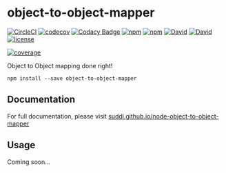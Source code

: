 # object-to-object-mapper

[![CircleCI](https://circleci.com/gh/suddi/node-object-to-object-mapper.svg?style=svg)](https://circleci.com/gh/suddi/node-object-to-object-mapper)
[![codecov](https://codecov.io/gh/suddi/node-object-to-object-mapper/branch/master/graph/badge.svg)](https://codecov.io/gh/suddi/node-object-to-object-mapper)
[![Codacy Badge](https://api.codacy.com/project/badge/Grade/1367f79373794c54b2125c4cc29244fd)](https://www.codacy.com/app/suddir/node-object-to-object-mapper)
[![npm](https://img.shields.io/npm/v/object-to-object-mapper.svg)](https://www.npmjs.com/package/object-to-object-mapper)
[![npm](https://img.shields.io/npm/dt/object-to-object-mapper.svg)](https://www.npmjs.com/package/object-to-object-mapper)
[![David](https://img.shields.io/david/suddi/node-object-to-object-mapper.svg)](https://david-dm.org/suddi/node-object-to-object-mapper)
[![David](https://img.shields.io/david/dev/suddi/node-object-to-object-mapper.svg)](https://david-dm.org/suddi/node-object-to-object-mapper?type=dev)
[![license](https://img.shields.io/github/license/suddi/node-object-to-object-mapper.svg)](https://raw.githubusercontent.com/suddi/node-object-to-object-mapper)

[![coverage](https://codecov.io/gh/suddi/node-object-to-object-mapper/branch/master/graphs/commits.svg)](https://codecov.io/gh/suddi/node-object-to-object-mapper)

Object to Object mapping done right!

````
npm install --save object-to-object-mapper
````

## Documentation

For full documentation, please visit [suddi.github.io/node-object-to-object-mapper](https://suddi.github.io/node-object-to-object-mapper)

## Usage

Coming soon...

